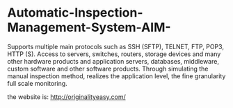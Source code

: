 # Automatic-Inspection-Management-System-AIM-
Supports multiple main protocols such as SSH (SFTP), TELNET, FTP, POP3, HTTP (S).  Access to servers, switches, routers, storage devices and many other hardware products and application servers, databases, middleware, custom software and other software products.  Through simulating the manual inspection method, realizes the application level, the fine granularity full scale monitoring.


the website is:
http://originalityeasy.com/
